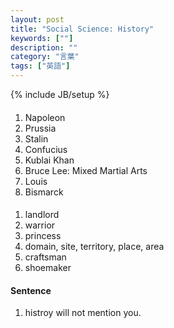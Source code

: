 ```yaml
---
layout: post
title: "Social Science: History"
keywords: [""]
description: ""
category: "言葉"
tags: ["英語"]
---
```

{% include JB/setup %}

####
1. Napoleon
2. Prussia
3. Stalin
4. Confucius
5. Kublai Khan
6. Bruce Lee: Mixed Martial Arts
7. Louis
8. Bismarck



####
1. landlord
2. warrior
3. princess
4. domain, site, territory, place, area
5. craftsman
6. shoemaker

#### Sentence
1. histroy will not mention you.



